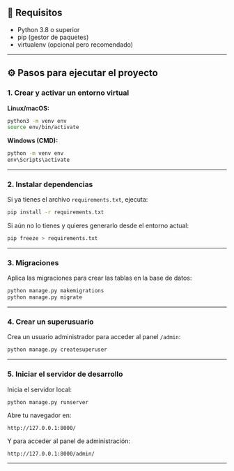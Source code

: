 

## 🔧 Requisitos

- Python 3.8 o superior
- pip (gestor de paquetes)
- virtualenv (opcional pero recomendado)

---

## ⚙️ Pasos para ejecutar el proyecto

### 1. Crear y activar un entorno virtual

**Linux/macOS:**
```bash
python3 -m venv env
source env/bin/activate
```

**Windows (CMD):**
```cmd
python -m venv env
env\Scripts\activate
```

---

### 2. Instalar dependencias

Si ya tienes el archivo `requirements.txt`, ejecuta:

```bash
pip install -r requirements.txt
```

Si aún no lo tienes y quieres generarlo desde el entorno actual:

```bash
pip freeze > requirements.txt
```

---

### 3. Migraciones

Aplica las migraciones para crear las tablas en la base de datos:

```bash
python manage.py makemigrations
python manage.py migrate
```

---

### 4. Crear un superusuario

Crea un usuario administrador para acceder al panel `/admin`:

```bash
python manage.py createsuperuser
```

---

### 5. Iniciar el servidor de desarrollo

Inicia el servidor local:

```bash
python manage.py runserver
```

Abre tu navegador en:
```
http://127.0.0.1:8000/
```

Y para acceder al panel de administración:
```
http://127.0.0.1:8000/admin/
```

---
